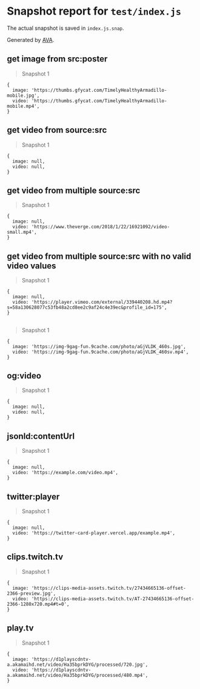 # Snapshot report for `test/index.js`

The actual snapshot is saved in `index.js.snap`.

Generated by [AVA](https://avajs.dev).

## get image from src:poster

> Snapshot 1

    {
      image: 'https://thumbs.gfycat.com/TimelyHealthyArmadillo-mobile.jpg',
      video: 'https://thumbs.gfycat.com/TimelyHealthyArmadillo-mobile.mp4',
    }

## get video from source:src

> Snapshot 1

    {
      image: null,
      video: null,
    }

## get video from multiple source:src

> Snapshot 1

    {
      image: null,
      video: 'https://www.theverge.com/2018/1/22/16921092/video-small.mp4',
    }

## get video from multiple source:src with no valid video values

> Snapshot 1

    {
      image: null,
      video: 'https://player.vimeo.com/external/339440208.hd.mp4?s=58a130628077c53fb48a2cd8ee2c9af24c4e39ec&profile_id=175',
    }

## <source src />

> Snapshot 1

    {
      image: 'https://img-9gag-fun.9cache.com/photo/aGjVLDK_460s.jpg',
      video: 'https://img-9gag-fun.9cache.com/photo/aGjVLDK_460sv.mp4',
    }

## og:video

> Snapshot 1

    {
      image: null,
      video: null,
    }

## jsonld:contentUrl

> Snapshot 1

    {
      image: null,
      video: 'https://example.com/video.mp4',
    }

## twitter:player

> Snapshot 1

    {
      image: null,
      video: 'https://twitter-card-player.vercel.app/example.mp4',
    }

## clips.twitch.tv

> Snapshot 1

    {
      image: 'https://clips-media-assets.twitch.tv/27434665136-offset-2366-preview.jpg',
      video: 'https://clips-media-assets.twitch.tv/AT-27434665136-offset-2366-1280x720.mp4#t=0',
    }

## play.tv

> Snapshot 1

    {
      image: 'https://d1playscdntv-a.akamaihd.net/video/Ha35bprkDYG/processed/720.jpg',
      video: 'https://d1playscdntv-a.akamaihd.net/video/Ha35bprkDYG/processed/480.mp4',
    }
